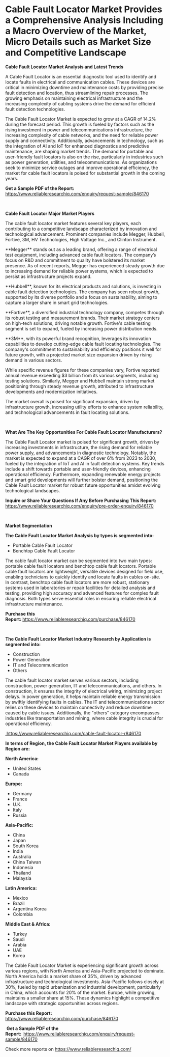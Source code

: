 <p><h1>Cable Fault Locator Market Provides a Comprehensive Analysis Including a Macro Overview of the Market, Micro Details such as Market Size and Competitive Landscape</h1></p><p><strong>Cable Fault Locator Market Analysis and Latest Trends</strong></p>
<p><p>A Cable Fault Locator is an essential diagnostic tool used to identify and locate faults in electrical and communication cables. These devices are critical in minimizing downtime and maintenance costs by providing precise fault detection and location, thus streamlining repair processes. The growing emphasis on maintaining electrical infrastructure and the increasing complexity of cabling systems drive the demand for efficient fault detection technologies.</p><p>The Cable Fault Locator Market is expected to grow at a CAGR of 14.2% during the forecast period. This growth is fueled by factors such as the rising investment in power and telecommunications infrastructure, the increasing complexity of cable networks, and the need for reliable power supply and connectivity. Additionally, advancements in technology, such as the integration of AI and IoT for enhanced diagnostics and predictive maintenance, are shaping market trends. The demand for portable and user-friendly fault locators is also on the rise, particularly in industries such as power generation, utilities, and telecommunications. As organizations seek to minimize service outages and improve operational efficiency, the market for cable fault locators is poised for substantial growth in the coming years.</p></p>
<p><strong>Get a Sample PDF of the Report:&nbsp;</strong> <a href="https://www.reliableresearchiq.com/enquiry/request-sample/846170?utm_campaign=2459&utm_medium=2&utm_source=Github&utm_content=ia&utm_term=20022025&utm_id=cable-fault-locator">https://www.reliableresearchiq.com/enquiry/request-sample/846170</a></p>
<p>&nbsp;</p>
<p><strong>Cable Fault Locator Major Market Players</strong></p>
<p><p>The cable fault locator market features several key players, each contributing to a competitive landscape characterized by innovation and technological advancement. Prominent companies include Megger, Hubbell, Fortive, 3M, HV Technologies, High Voltage Inc., and Clinton Instrument.</p><p>**Megger** stands out as a leading brand, offering a range of electrical test equipment, including advanced cable fault locators. The company’s focus on R&D and commitment to quality have bolstered its market presence. As of recent reports, Megger has experienced steady growth due to increasing demand for reliable power systems, which is expected to persist as infrastructure projects expand.</p><p>**Hubbell**, known for its electrical products and solutions, is investing in cable fault detection technologies. The company has seen robust growth, supported by its diverse portfolio and a focus on sustainability, aiming to capture a larger share in smart grid technologies.</p><p>**Fortive**, a diversified industrial technology company, competes through its robust testing and measurement brands. Their market strategy centers on high-tech solutions, driving notable growth. Fortive's cable testing segment is set to expand, fueled by increasing power distribution needs.</p><p>**3M**, with its powerful brand recognition, leverages its innovation capabilities to develop cutting-edge cable fault locating technologies. The company's commitment to sustainability and efficiency positions it well for future growth, with a projected market size expansion driven by rising demand in various sectors.</p><p>While specific revenue figures for these companies vary, Fortive reported annual revenue exceeding $3 billion from its various segments, including testing solutions. Similarly, Megger and Hubbell maintain strong market positioning through steady revenue growth, attributed to infrastructure developments and modernization initiatives.</p><p>The market overall is poised for significant expansion, driven by infrastructure growth, increasing utility efforts to enhance system reliability, and technological advancements in fault locating solutions.</p></p>
<p>&nbsp;</p>
<p><strong>What Are The Key Opportunities For Cable Fault Locator Manufacturers?</strong></p>
<p><p>The Cable Fault Locator market is poised for significant growth, driven by increasing investments in infrastructure, the rising demand for reliable power supply, and advancements in diagnostic technology. Notably, the market is expected to expand at a CAGR of over 6% from 2023 to 2030, fueled by the integration of IoT and AI in fault detection systems. Key trends include a shift towards portable and user-friendly devices, enhancing operational efficiency. Furthermore, expanding renewable energy projects and smart grid developments will further bolster demand, positioning the Cable Fault Locator market for robust future opportunities amidst evolving technological landscapes.</p></p>
<p><strong>Inquire or Share Your Questions If Any Before Purchasing This Report:</strong> <a href="https://www.reliableresearchiq.com/enquiry/pre-order-enquiry/846170?utm_campaign=2459&utm_medium=2&utm_source=Github&utm_content=ia&utm_term=20022025&utm_id=cable-fault-locator">https://www.reliableresearchiq.com/enquiry/pre-order-enquiry/846170</a></p>
<p>&nbsp;</p>
<p><strong>Market Segmentation</strong></p>
<p><strong>The Cable Fault Locator Market Analysis by types is segmented into:</strong></p>
<p><ul><li>Portable Cable Fault Locator</li><li>Benchtop Cable Fault Locator</li></ul></p>
<p><p>The cable fault locator market can be segmented into two main types: portable cable fault locators and benchtop cable fault locators. Portable cable fault locators are lightweight, versatile devices designed for field use, enabling technicians to quickly identify and locate faults in cables on-site. In contrast, benchtop cable fault locators are more robust, stationary systems used in laboratories or repair facilities for detailed analysis and testing, providing high accuracy and advanced features for complex fault diagnosis. Both types serve essential roles in ensuring reliable electrical infrastructure maintenance.</p></p>
<p><strong>Purchase this Report:&nbsp;</strong><a href="https://www.reliableresearchiq.com/purchase/846170?utm_campaign=2459&utm_medium=2&utm_source=Github&utm_content=ia&utm_term=20022025&utm_id=cable-fault-locator">https://www.reliableresearchiq.com/purchase/846170</a></p>
<p>&nbsp;</p>
<p><strong>The Cable Fault Locator Market Industry Research by Application is segmented into:</strong></p>
<p><ul><li>Construction</li><li>Power Generation</li><li>IT and Telecommunication</li><li>Others</li></ul></p>
<p><p>The cable fault locator market serves various sectors, including construction, power generation, IT and telecommunications, and others. In construction, it ensures the integrity of electrical wiring, minimizing project delays. In power generation, it helps maintain reliable energy transmission by swiftly identifying faults in cables. The IT and telecommunications sector relies on these devices to maintain connectivity and reduce downtime caused by cable issues. Additionally, the "others" category encompasses industries like transportation and mining, where cable integrity is crucial for operational efficiency.</p></p>
<p><a href="https://www.reliableresearchiq.com/cable-fault-locator-r846170?utm_campaign=2459&utm_medium=2&utm_source=Github&utm_content=ia&utm_term=20022025&utm_id=cable-fault-locator">&nbsp;https://www.reliableresearchiq.com/cable-fault-locator-r846170</a></p>
<p><strong>In terms of Region, the Cable Fault Locator Market Players available by Region are:</strong></p>
<p>
    <p> <strong> North America: </strong>
        <ul>
            <li>United States</li>
            <li>Canada</li>
        </ul>
        </p> 
    <p> <strong> Europe: </strong>
        <ul>
            <li>Germany</li>
            <li>France</li>
            <li>U.K.</li>
            <li>Italy</li>
            <li>Russia</li>
        </ul>
        </p> 
    <p> <strong> Asia-Pacific: </strong>
        <ul>
            <li>China</li>
            <li>Japan</li>
            <li>South Korea</li>
            <li>India</li>
            <li>Australia</li>
            <li>China Taiwan</li>
            <li>Indonesia</li>
            <li>Thailand</li>
            <li>Malaysia</li>
        </ul>
        </p> 
    <p> <strong> Latin America: </strong>
        <ul>
            <li>Mexico</li>
            <li>Brazil</li>
            <li>Argentina Korea</li>
            <li>Colombia</li>
        </ul>
        </p> 
    <p> <strong> Middle East & Africa: </strong>
        <ul>
            <li>Turkey</li>
            <li>Saudi</li>
            <li>Arabia</li>
            <li>UAE</li>
            <li>Korea</li>
        </ul>
    </p>
    </p>
<p><p>The Cable Fault Locator Market is experiencing significant growth across various regions, with North America and Asia-Pacific projected to dominate. North America holds a market share of 35%, driven by advanced infrastructure and technological investments. Asia-Pacific follows closely at 30%, fueled by rapid urbanization and industrial development, particularly in China, which accounts for 20% of the market. Europe, while growing, maintains a smaller share at 15%. These dynamics highlight a competitive landscape with strategic opportunities across regions.</p></p>
<p><strong>Purchase this Report: </strong><a href="https://www.reliableresearchiq.com/purchase/846170?utm_campaign=2459&utm_medium=2&utm_source=Github&utm_content=ia&utm_term=20022025&utm_id=cable-fault-locator">https://www.reliableresearchiq.com/purchase/846170</a></p>
<p>&nbsp;<strong>Get a Sample PDF of the Report:&nbsp;&nbsp;</strong><a href="https://www.reliableresearchiq.com/enquiry/request-sample/846170?utm_campaign=2459&utm_medium=2&utm_source=Github&utm_content=ia&utm_term=20022025&utm_id=cable-fault-locator">https://www.reliableresearchiq.com/enquiry/request-sample/846170</a></p>
<p><strong></strong></p>
<p>Check more reports on <a href="https://www.reliableresearchiq.com/?utm_campaign=2459&utm_medium=2&utm_source=Github&utm_content=ia&utm_term=20022025&utm_id=cable-fault-locator">https://www.reliableresearchiq.com/</a></p>